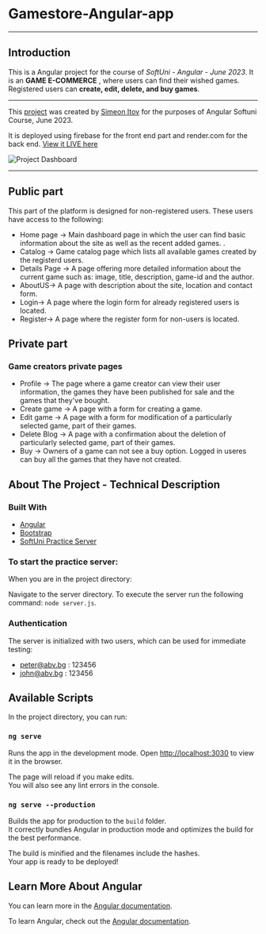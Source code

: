 # Gamestore-Angular-app

---

## Introduction

This is a Angular project for the course of _SoftUni - Angular - June 2023_. It is an **GAME E-COMMERCE** , where users can find their wished games. Registered users can **create, edit, delete, and buy games**.

---


This [project](https://github.com/s-itov/Gamestore-Angular-app.git) was created by [Simeon Itov](https://github.com/s-itov) for the purposes of Angular Softuni Course, June 2023.

It is deployed using firebase for the front end part and render.com for the back end. [View it LIVE here](https://gamestoreolx-73a85.web.app/)

![Project Dashboard](https://i.ibb.co/3sbfYQk/Screenshot-2023-08-09-114441.png)

---

## Public part

This part of the platform is designed for non-registered users. These users have access to the following:

* Home page -> 
Main dashboard page in which the user can find basic information about the site as well as the recent added games. .
* Catalog -> 
Game catalog page which lists all available games created by the registerd users.
* Details Page -> 
A page offering more detailed information about the current game such as: image, title, description, game-id and the author.
* AboutUS-> 
A page with description about the site, location and contact form.
* Login-> 
A page where the login form for already registered users is located.
* Register-> 
A page where the register form for non-users is located.

## Private part

### Game creators private pages

* Profile -> 
The page where a game creator can view their user information, the games they have been published for sale and the games that they've bought.
* Create game -> 
A page with a form for creating a game.
* Edit game -> 
A page with a form for modification of a particularly selected game, part of their games.
* Delete Blog -> 
A page with a confirmation about the deletion of particularly selected game, part of their games.
* Buy -> 
Owners of a game can not see a buy option. 
Logged in useres can buy all the games that they have not created.

## About The Project - Technical Description

### Built With

- [Angular](https://angular.io/)
- [Bootstrap](https://getbootstrap.com/)
- [SoftUni Practice Server](https://github.com/softuni-practice-server/softuni-practice-server)

### To start the practice server:

When you are in the project directory:

Navigate to the server directory. To execute the server run the following command:  `node server.js`.

### Authentication

The server is initialized with two users, which can be used for immediate testing:
* peter@abv.bg : 123456
* john@abv.bg : 123456

## Available Scripts

In the project directory, you can run:

### `ng serve`

Runs the app in the development mode.
Open [http://localhost:3030](http://localhost:3030) to view it in the browser.

The page will reload if you make edits.\
You will also see any lint errors in the console.

### `ng serve --production`

Builds the app for production to the `build` folder.\
It correctly bundles Angular in production mode and optimizes the build for the best performance.

The build is minified and the filenames include the hashes.\
Your app is ready to be deployed!

## Learn More About Angular

You can learn more in the [Angular documentation](https://angular.io).

To learn Angular, check out the [Angular documentation](https://angular.io/docs).
